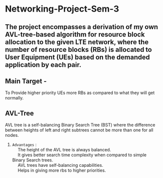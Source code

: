 # **Networking-Project-Sem-3**
## The project encompasses a derivation of my own AVL-tree-based algorithm for resource block allocation to the given LTE network, where the number of resource blocks (RBs) is allocated to User Equipment (UEs) based on the demanded application by each pair.
## Main Target - 
To Provide higher priority UEs more
RBs as compared to what they will get normally.
## AVL-Tree
AVL tree is a self-balancing Binary Search Tree (BST)
where the difference between heights of left and right subtrees
cannot be more than one for all nodes.
1) `Advantages` :<br>
  &emsp; The height of the AVL tree is always balanced.<br>
  &emsp; It gives better search time complexity when compared to
simple Binary Search trees.<br> 
  &emsp; AVL trees have self-balancing capabilities.<br>
  &emsp; Helps in giving more rbs to higher priorities.<br>

